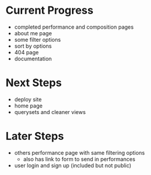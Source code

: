 # Current Progress
- completed performance and composition pages
- about me page
- some filter options
- sort by options
- 404 page
- documentation

# Next Steps
- deploy site
- home page
- querysets and cleaner views

# Later Steps
- others performance page with same filtering options
    - also has link to form to send in performances
- user login and sign up (included but not public)
